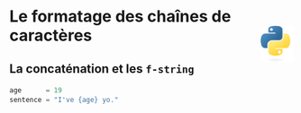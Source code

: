 # **Le formatage des chaînes de caractères**<a href="../../../"><img align="right" src="../../../assets/Python-logo-notext.svg" alt="Python" height="64px"></a>
## **La concaténation et les `f-string`**
```py
age      = 19
sentence = "I've {age} yo."
```
